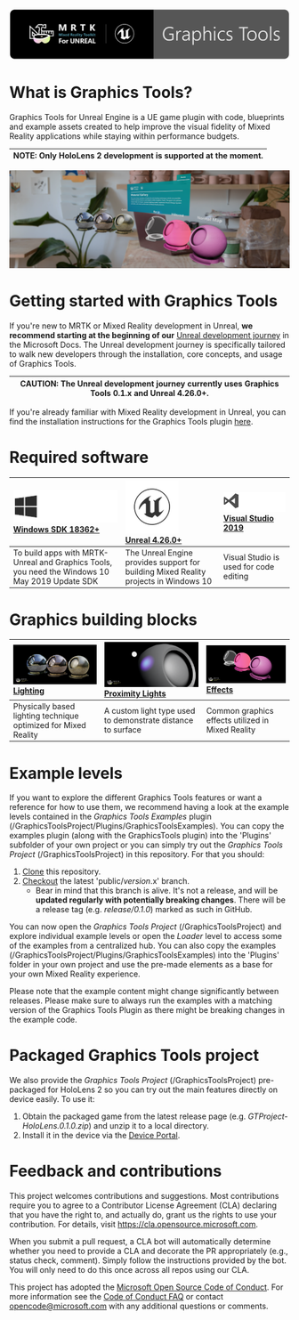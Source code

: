 

![Mixed Reality Toolkit](Docs/Images/Logos/MRTK_Unreal_GT_Banner_Rounded.png)

# What is Graphics Tools?

Graphics Tools for Unreal Engine is a UE game plugin with code, blueprints and example assets created to help improve the visual fidelity of Mixed Reality applications while staying within performance budgets.

| NOTE: Only HoloLens 2 development is supported at the moment. |
| --- |

![Features](Docs/Images/Features.png)

# Getting started with Graphics Tools

If you're new to MRTK or Mixed Reality development in Unreal, **we recommend starting at the beginning of our** [Unreal development journey](https://docs.microsoft.com/windows/mixed-reality/unreal-development-overview) in the Microsoft Docs. The Unreal development journey is specifically tailored to walk new developers through the installation, core concepts, and usage of Graphics Tools.

| CAUTION: The Unreal development journey currently uses **Graphics Tools 0.1.x** and **Unreal 4.26.0+**. |
| --- |

If you're already familiar with Mixed Reality development in Unreal, you can find the installation instructions for the Graphics Tools plugin [here](Docs/Installation.md).

# Required software

 | [![Utilities](Docs/Images/Windows-Logo.png)](https://developer.microsoft.com/windows/downloads/windows-10-sdk) <br> [Windows SDK 18362+](https://developer.microsoft.com/windows/downloads/windows-10-sdk)| [![Unreal](Docs/Images/Unreal-Logo.png)](https://www.unrealengine.com/get-now) <br> [Unreal 4.26.0+](https://www.unrealengine.com/get-now)| [![Visual Studio 2019](Docs/Images/VS-Logo.png)](http://dev.windows.com/downloads) <br> [Visual Studio 2019](http://dev.windows.com/downloads)|
| :--- | :--- | :--- |
| To build apps with MRTK-Unreal and Graphics Tools, you need the Windows 10 May 2019 Update SDK | The Unreal Engine provides support for building Mixed Reality projects in Windows 10 | Visual Studio is used for code editing |

# Graphics building blocks

| [![Lighting](Docs/Images/FeatureCards/Lighting.png)](Docs/Lighting.md) [Lighting](Docs/Lighting.md) | [![Proximity Lights](Docs/Images/FeatureCards/ProximityLights.png)](Docs/ProximityLights.md) [Proximity Lights](Docs/ProximityLights.md) | [![Effects](Docs/Images/FeatureCards/Effects.png)](Docs/Effects.md) [Effects](Docs/Effects.md) |
|:--- | :--- | :--- |
| Physically based lighting technique optimized for Mixed Reality | A custom light type used to demonstrate distance to surface | Common graphics effects utilized in Mixed Reality |

# Example levels

If you want to explore the different Graphics Tools features or want a reference for how to use them, we recommend having a look at the example levels contained in the _Graphics Tools Examples_ plugin (/GraphicsToolsProject/Plugins/GraphicsToolsExamples). You can copy the examples plugin (along with the GraphicsTools plugin) into the 'Plugins' subfolder of your own project or you can simply try out the _Graphics Tools Project_ (/GraphicsToolsProject) in this repository. For that you should:

1. [Clone](https://help.github.com/en/desktop/contributing-to-projects/cloning-a-repository-from-github-to-github-desktop) this repository.
1. [Checkout](https://help.github.com/en/desktop/contributing-to-projects/switching-between-branches) the latest 'public/_version_.x' branch.
    * Bear in mind that this branch is alive. It's not a release, and will be **updated regularly with potentially breaking changes**. There will be a release tag (e.g. _release/0.1.0_) marked as such in GitHub.

You can now open the _Graphics Tools Project_ (/GraphicsToolsProject) and explore individual example levels or open the _Loader_ level to access some of the examples from a centralized hub. You can also copy the examples (/GraphicsToolsProject/Plugins/GraphicsToolsExamples) into the 'Plugins' folder in your own project and use the pre-made elements as a base for your own Mixed Reality experience.

Please note that the example content might change significantly between releases. Please make sure to always run the examples with a matching version of the Graphics Tools Plugin as there might be breaking changes in the example code.

# Packaged Graphics Tools project

We also provide the _Graphics Tools Project_ (/GraphicsToolsProject) pre-packaged for HoloLens 2 so you can try out the main features directly on device easily. To use it:

1. Obtain the packaged game from the latest release page (e.g. _GTProject-HoloLens.0.1.0.zip_) and unzip it to a local directory.
1. Install it in the device via the [Device Portal](https://docs.microsoft.com/en-us/windows/uwp/debug-test-perf/device-portal#install-sideload-an-app).

# Feedback and contributions

This project welcomes contributions and suggestions.  Most contributions require you to agree to a
Contributor License Agreement (CLA) declaring that you have the right to, and actually do, grant us
the rights to use your contribution. For details, visit https://cla.opensource.microsoft.com.

When you submit a pull request, a CLA bot will automatically determine whether you need to provide
a CLA and decorate the PR appropriately (e.g., status check, comment). Simply follow the instructions
provided by the bot. You will only need to do this once across all repos using our CLA.

This project has adopted the [Microsoft Open Source Code of Conduct](https://opensource.microsoft.com/codeofconduct/).
For more information see the [Code of Conduct FAQ](https://opensource.microsoft.com/codeofconduct/faq/) or
contact [opencode@microsoft.com](mailto:opencode@microsoft.com) with any additional questions or comments.
